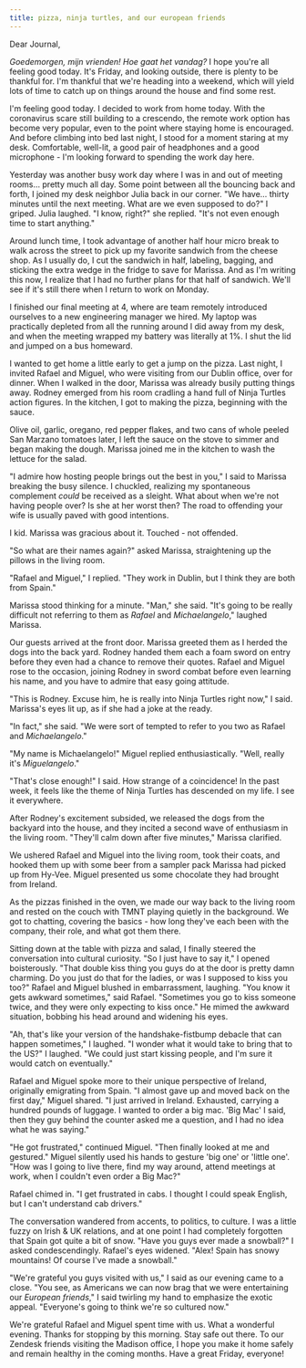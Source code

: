 ```yaml
---
title: pizza, ninja turtles, and our european friends
---
```


Dear Journal,

*Goedemorgen, mijn vrienden! Hoe gaat het vandag?* I hope you're all
feeling good today. It's Friday, and looking outside, there is plenty to
be thankful for. I'm thankful that we're heading into a weekend, which
will yield lots of time to catch up on things around the house and find
some rest.

I'm feeling good today. I decided to work from home today. With the
coronavirus scare still building to a crescendo, the remote work option
has become very popular, even to the point where staying home is
encouraged. And before climbing into bed last night, I stood for a
moment staring at my desk. Comfortable, well-lit, a good pair of
headphones and a good microphone - I'm looking forward to spending the
work day here.

Yesterday was another busy work day where I was in and out of meeting
rooms… pretty much all day. Some point between all the bouncing back and
forth, I joined my desk neighbor Julia back in our corner. "We have…
thirty minutes until the next meeting. What are we even supposed to do?"
I griped. Julia laughed. "I know, right?" she replied. "It's not even
enough time to start anything."

Around lunch time, I took advantage of another half hour micro break to
walk across the street to pick up my favorite sandwich from the cheese
shop. As I usually do, I cut the sandwich in half, labeling, bagging,
and sticking the extra wedge in the fridge to save for Marissa. And as
I'm writing this now, I realize that I had no further plans for that
half of sandwich. We'll see if it's still there when I return to work on
Monday.

I finished our final meeting at 4, where are team remotely introduced
ourselves to a new engineering manager we hired. My laptop was
practically depleted from all the running around I did away from my
desk, and when the meeting wrapped my battery was literally at 1%. I
shut the lid and jumped on a bus homeward.

I wanted to get home a little early to get a jump on the pizza. Last
night, I invited Rafael and Miguel, who were visiting from our Dublin
office, over for dinner. When I walked in the door, Marissa was already
busily putting things away. Rodney emerged from his room cradling a hand
full of Ninja Turtles action figures. In the kitchen, I got to making
the pizza, beginning with the sauce.

Olive oil, garlic, oregano, red pepper flakes, and two cans of whole
peeled San Marzano tomatoes later, I left the sauce on the stove to
simmer and began making the dough. Marissa joined me in the kitchen to
wash the lettuce for the salad.

"I admire how hosting people brings out the best in you," I said to
Marissa breaking the busy silence. I chuckled, realizing my spontaneous
complement *could* be received as a sleight. What about when we're not
having people over? Is she at her worst then? The road to offending your
wife is usually paved with good intentions.

I kid. Marissa was gracious about it. Touched - not offended.

"So what are their names again?" asked Marissa, straightening up the
pillows in the living room.

"Rafael and Miguel," I replied. "They work in Dublin, but I think they
are both from Spain."

Marissa stood thinking for a minute. "Man," she said. "It's going to be
really difficult not referring to them as *Rafael* and *Michaelangelo*,"
laughed Marissa.

Our guests arrived at the front door. Marissa greeted them as I herded
the dogs into the back yard. Rodney handed them each a foam sword on
entry before they even had a chance to remove their quotes. Rafael and
Miguel rose to the occasion, joining Rodney in sword combat before even
learning his name, and you have to admire that easy going attitude.

"This is Rodney. Excuse him, he is really into Ninja Turtles right now,"
I said. Marissa's eyes lit up, as if she had a joke at the ready.

"In fact," she said. "We were sort of tempted to refer to you two as
Rafael and *Michaelangelo*."

"My name is Michaelangelo!" Miguel replied enthusiastically. "Well,
really it's *Miguelangelo*."

"That's close enough!" I said. How strange of a coincidence! In the past
week, it feels like the theme of Ninja Turtles has descended on my life.
I see it everywhere.

After Rodney's excitement subsided, we released the dogs from the
backyard into the house, and they incited a second wave of enthusiasm in
the living room. "They'll calm down after five minutes," Marissa
clarified.

We ushered Rafael and Miguel into the living room, took their coats, and
hooked them up with some beer from a sampler pack Marissa had picked up
from Hy-Vee. Miguel presented us some chocolate they had brought from
Ireland.

As the pizzas finished in the oven, we made our way back to the living
room and rested on the couch with TMNT playing quietly in the
background. We got to chatting, covering the basics - how long they've
each been with the company, their role, and what got them there.

Sitting down at the table with pizza and salad, I finally steered the
conversation into cultural curiosity. "So I just have to say it," I
opened boisterously. "That double kiss thing you guys do at the door is
pretty damn charming. Do you just do that for the ladies, or was I
supposed to kiss you too?" Rafael and Miguel blushed in embarrassment,
laughing. "You know it gets awkward sometimes," said Rafael. "Sometimes
you go to kiss someone twice, and they were only expecting to kiss
once." He mimed the awkward situation, bobbing his head around and
widening his eyes.

"Ah, that's like your version of the handshake-fistbump debacle that can
happen sometimes," I laughed. "I wonder what it would take to bring that
to the US?" I laughed. "We could just start kissing people, and I'm sure
it would catch on eventually."

Rafael and Miguel spoke more to their unique perspective of Ireland,
originally emigrating from Spain. "I almost gave up and moved back on
the first day," Miguel shared. "I just arrived in Ireland. Exhausted,
carrying a hundred pounds of luggage. I wanted to order a big mac. 'Big
Mac' I said, then they guy behind the counter asked me a question, and I
had no idea what he was saying."

"He got frustrated," continued Miguel. "Then finally looked at me and
gestured." Miguel silently used his hands to gesture 'big one' or
'little one'. "How was I going to live there, find my way around, attend
meetings at work, when I couldn't even order a Big Mac?"

Rafael chimed in. "I get frustrated in cabs. I thought I could speak
English, but I can't understand cab drivers."

The conversation wandered from accents, to politics, to culture. I was a
little fuzzy on Irish & UK relations, and at one point I had completely
forgotten that Spain got quite a bit of snow. "Have you guys ever made a
snowball?" I asked condescendingly. Rafael's eyes widened. "Alex! Spain
has snowy mountains! Of course I've made a snowball."

"We're grateful you guys visited with us," I said as our evening came to
a close. "You see, as Americans we can now brag that we were
entertaining our *European friends*," I said twirling my hand to
emphasize the exotic appeal. "Everyone's going to think we're so
cultured now."

We're grateful Rafael and Miguel spent time with us. What a wonderful
evening. Thanks for stopping by this morning. Stay safe out there. To
our Zendesk friends visiting the Madison office, I hope you make it home
safely and remain healthy in the coming months. Have a great Friday,
everyone!

